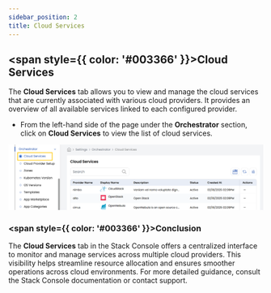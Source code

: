 ```yaml
---
sidebar_position: 2
title: Cloud Services
---
```


## <span style={{ color: '#003366' }}>Cloud Services</span>

The **Cloud Services** tab allows you to view and manage the cloud services that are currently associated with various cloud providers. It provides an overview of all available services linked to each configured provider.

- From the left-hand side of the page under the **Orchestrator** section, click on **Cloud Services** to view the list of cloud services.

![Cloud Services](images/cp.png)


### <span style={{ color: '#003366' }}>Conclusion</span>

The **Cloud Services** tab in the Stack Console offers a centralized interface to monitor and manage services across multiple cloud providers. This visibility helps streamline resource allocation and ensures smoother operations across cloud environments. For more detailed guidance, consult the Stack Console documentation or contact support.
